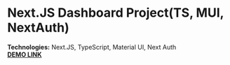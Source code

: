 # Next.JS Dashboard Project(TS, MUI, NextAuth)

**Technologies:** Next.JS, TypeScript, Material UI, Next Auth    
**[DEMO LINK]()**
